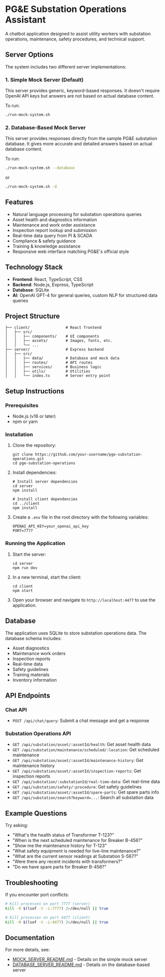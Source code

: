 # PG&E Substation Operations Assistant

A chatbot application designed to assist utility workers with substation operations, maintenance, safety procedures, and technical support.

## Server Options

The system includes two different server implementations:

### 1. Simple Mock Server (Default)

This server provides generic, keyword-based responses. It doesn't require OpenAI API keys but answers are not based on actual database content.

To run:
```bash
./run-mock-system.sh
```

### 2. Database-Based Mock Server

This server provides responses directly from the sample PG&E substation database. It gives more accurate and detailed answers based on actual database content.

To run:
```bash
./run-mock-system.sh --database
```
or
```bash
./run-mock-system.sh -d
```

## Features

- Natural language processing for substation operations queries
- Asset health and diagnostics information
- Maintenance and work order assistance
- Inspection report lookup and submission
- Real-time data query from PI & SCADA
- Compliance & safety guidance
- Training & knowledge assistance
- Responsive web interface matching PG&E's official style

## Technology Stack

- **Frontend**: React, TypeScript, CSS
- **Backend**: Node.js, Express, TypeScript
- **Database**: SQLite
- **AI**: OpenAI GPT-4 for general queries, custom NLP for structured data queries

## Project Structure

```
├── client/                # React frontend
│   ├── src/               
│   │   ├── components/    # UI components
│   │   ├── assets/        # Images, fonts, etc.
│   │   └── ...
├── server/                # Express backend
│   ├── src/
│   │   ├── data/          # Database and mock data
│   │   ├── routes/        # API routes
│   │   ├── services/      # Business logic
│   │   ├── utils/         # Utilities
│   │   └── index.ts       # Server entry point
```

## Setup Instructions

### Prerequisites

- Node.js (v16 or later)
- npm or yarn

### Installation

1. Clone the repository:
   ```
   git clone https://github.com/your-username/pge-substation-operations.git
   cd pge-substation-operations
   ```

2. Install dependencies:
   ```
   # Install server dependencies
   cd server
   npm install
   
   # Install client dependencies
   cd ../client
   npm install
   ```

3. Create a `.env` file in the root directory with the following variables:
   ```
   OPENAI_API_KEY=your_openai_api_key
   PORT=7777
   ```

### Running the Application

1. Start the server:
   ```
   cd server
   npm run dev
   ```

2. In a new terminal, start the client:
   ```
   cd client
   npm start
   ```

3. Open your browser and navigate to `http://localhost:4477` to use the application.

## Database

The application uses SQLite to store substation operations data. The database schema includes:

- Asset diagnostics
- Maintenance work orders
- Inspection reports
- Real-time data
- Safety guidelines
- Training materials
- Inventory information

## API Endpoints

### Chat API
- `POST /api/chat/query`: Submit a chat message and get a response

### Substation Operations API
- `GET /api/substation/asset/:assetId/health`: Get asset health data
- `GET /api/substation/maintenance/scheduled/:location`: Get scheduled maintenance
- `GET /api/substation/asset/:assetId/maintenance-history`: Get maintenance history
- `GET /api/substation/asset/:assetId/inspection-reports`: Get inspection reports
- `GET /api/substation/:substationId/real-time-data`: Get real-time data
- `GET /api/substation/safety/:procedure`: Get safety guidelines
- `GET /api/substation/asset/:assetId/spare-parts`: Get spare parts info
- `GET /api/substation/search?keyword=...`: Search all substation data

## Example Questions

Try asking:

- "What's the health status of Transformer T-123?"
- "When is the next scheduled maintenance for Breaker B-456?"
- "Show me the maintenance history for T-123"
- "What safety equipment is needed for live-line maintenance?"
- "What are the current sensor readings at Substation S-567?"
- "Were there any recent incidents with transformers?"
- "Do we have spare parts for Breaker B-456?"

## Troubleshooting

If you encounter port conflicts:
```bash
# Kill processes on port 7777 (server)
kill -9 $(lsof -t -i:7777) 2>/dev/null || true

# Kill processes on port 4477 (client)
kill -9 $(lsof -t -i:4477) 2>/dev/null || true
```

## Documentation

For more details, see:
- [MOCK_SERVER_README.md](MOCK_SERVER_README.md) - Details on the simple mock server
- [DATABASE_SERVER_README.md](DATABASE_SERVER_README.md) - Details on the database-based server 